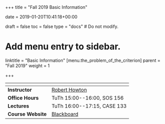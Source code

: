 +++
title = "Fall 2019 Basic Information"

date = 2019-01-20T10:41:18+00:00

draft = false
toc = false
type = "docs"  # Do not modify.

# Add menu entry to sidebar.
linktitle = "Basic Information"
[menu.the_problem_of_the_criterion]
  parent = "Fall 2019"
  weight = 1

+++

|<span>                 |                                          |
|------------------     | -----------------------------------------|
| **Instructor**        | [Robert Howton <i class="far fa-envelope"></i>](mailto:rhowton@ku.edu.tr)                                      |
| **Office Hours**        | TuTh 15:00--16:00, SOS 156               |
| **Lectures**          | TuTh 16:00--17:15, CASE 133              |
| **Course Website**    | [Blackboard](https://ku.blackboard.com/) |
